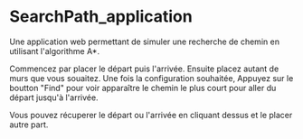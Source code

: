 # SearchPath_application

Une application web permettant de simuler une recherche de chemin en utilisant l'algorithme A*.

Commencez par placer le départ puis l'arrivée. Ensuite placez autant de murs que vous souaitez. Une fois la configuration souhaitée,
Appuyez sur le boutton "Find" pour voir apparaître le chemin le plus court pour aller du départ jusqu'à l'arrivée.

Vous pouvez récuperer le départ ou l'arrivée en cliquant dessus et le placer autre part.
